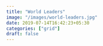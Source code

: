 ```yaml
---
title: "World Leaders"
image: "/images/world-leaders.jpg"
date: 2019-07-14T16:42:23+05:30
categories: ["grid"]
draft: false
---
```



